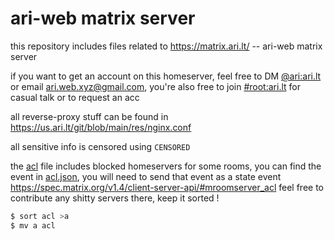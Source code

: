 # ari-web matrix server

this repository includes files related to <https://matrix.ari.lt/> -- ari-web matrix server

if you want to get an account on this homeserver, feel free to DM [@ari:ari.lt](https://matrix.to/#/@ari:ari.lt)
or email <ari.web.xyz@gmail.com>, you're also free to
join [#root:ari.lt](https://matrix.to/#/#root:ari.lt) for casual talk or to request an acc

all reverse-proxy stuff can be found in <https://us.ari.lt/git/blob/main/res/nginx.conf>

all sensitive info is censored using `CENSORED`

the [acl](/acl) file includes blocked homeservers for some rooms, you can find the event in [acl.json](/acl.json),
you will need to send that event as a state event <https://spec.matrix.org/v1.4/client-server-api/#mroomserver_acl>
feel free to contribute any shitty servers there, keep it sorted !

```sh
$ sort acl >a
$ mv a acl
```
